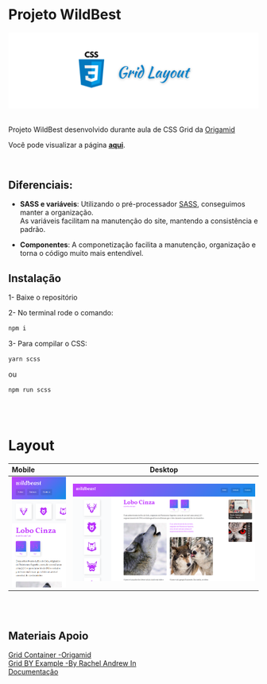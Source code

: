 # Projeto WildBest

<img src="./src/img/bannerCss.png">

<br/>  
<br/>

Projeto WildBest desenvolvido durante aula de CSS Grid da [Origamid](https://www.origamid.com/)

Você pode visualizar a página __[aqui](https://wildbeast-project.netlify.app/)__.  

<br/>

## __**Diferenciais:**__
* **SASS e variáveis**: Utilizando o pré-processador [SASS](https://sass-lang.com/), conseguimos manter a organização.   
As variáveis facilitam na manutenção do site, mantendo a consistência e padrão.
  
* **Componentes**: A componetização facilita a manutenção, organização e torna o código muito mais entendível.


## Instalação

1- Baixe o repositório

2- No terminal rode o comando:

```bash
npm i 
```

3- Para compilar o CSS:
```bash
yarn scss
``` 
ou
```bash
npm run scss
```  
<br/>  
<br/>

# Layout

| Mobile | Desktop |
|:---------|---------|
| <img src="./src/img/wildbest-mob.png" alt="Page Mobile" width="150"/> |  <img src="./src/img/wildbest-desk.png" alt="Page Desktop" width="574"/> |

<br/>
<br/>


## **Materiais Apoio**
[Grid Container -Origamid](https://www.origamid.com/projetos/css-grid-layout-guia-completo/)  
[Grid BY Example -By Rachel Andrew In](https://gridbyexample.com/)  
[Documentação](https://www.w3.org/TR/css-grid-1/)